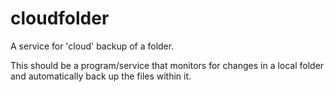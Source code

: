 # cloudfolder
A service for 'cloud' backup of a folder.

This should be a program/service that monitors for changes in a local folder and automatically back up the files within it.
